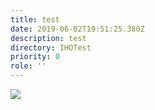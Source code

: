 ```yaml
---
title: test
date: 2019-06-02T19:51:25.380Z
description: test
directory: IHOTest
priority: 0
role: ''
---
```

![](/assets/test-image.png)
